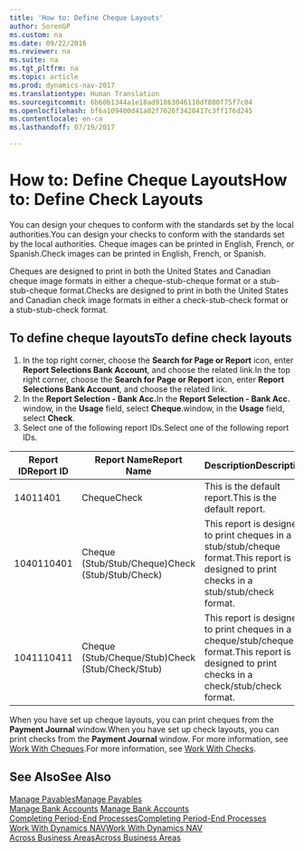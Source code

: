 ```yaml
---
title: 'How to: Define Cheque Layouts'
author: SorenGP
ms.custom: na
ms.date: 09/22/2016
ms.reviewer: na
ms.suite: na
ms.tgt_pltfrm: na
ms.topic: article
ms.prod: dynamics-nav-2017
ms.translationtype: Human Translation
ms.sourcegitcommit: 6b60b1344a1e18ad91863046110df880f75f7c04
ms.openlocfilehash: bf6a109400d41a02f7626f3428417c3ff176d245
ms.contentlocale: en-ca
ms.lasthandoff: 07/19/2017

---
```


# <a name="how-to-define-check-layouts"></a><span data-ttu-id="86839-102">How to: Define Cheque Layouts</span><span class="sxs-lookup"><span data-stu-id="86839-102">How to: Define Check Layouts</span></span>

<span data-ttu-id="86839-103">You can design your cheques to conform with the standards set by the local authorities.</span><span class="sxs-lookup"><span data-stu-id="86839-103">You can design your checks to conform with the standards set by the local authorities.</span></span> <span data-ttu-id="86839-104">Cheque images can be printed in English, French, or Spanish.</span><span class="sxs-lookup"><span data-stu-id="86839-104">Check images can be printed in English, French, or Spanish.</span></span>

<span data-ttu-id="86839-105">Cheques are designed to print in both the United States and Canadian cheque image formats in either a cheque-stub-cheque format or a stub-stub-cheque format.</span><span class="sxs-lookup"><span data-stu-id="86839-105">Checks are designed to print in both the United States and Canadian check image formats in either a check-stub-check format or a stub-stub-check format.</span></span>

## <a name="to-define-check-layouts"></a><span data-ttu-id="86839-106">To define cheque layouts</span><span class="sxs-lookup"><span data-stu-id="86839-106">To define check layouts</span></span>
1. <span data-ttu-id="86839-107">In the top right corner, choose the **Search for Page or Report** icon, enter **Report Selections Bank Account**, and choose the related link.</span><span class="sxs-lookup"><span data-stu-id="86839-107">In the top right corner, choose the **Search for Page or Report** icon, enter **Report Selections Bank Account**, and choose the related link.</span></span>
2. <span data-ttu-id="86839-108">In the **Report Selection - Bank Acc.**</span><span class="sxs-lookup"><span data-stu-id="86839-108">In the **Report Selection - Bank Acc.**</span></span> <span data-ttu-id="86839-109">window, in the **Usage** field, select **Cheque**.</span><span class="sxs-lookup"><span data-stu-id="86839-109">window, in the **Usage** field, select **Check**.</span></span>
3. <span data-ttu-id="86839-110">Select one of the following report IDs.</span><span class="sxs-lookup"><span data-stu-id="86839-110">Select one of the following report IDs.</span></span>

| <span data-ttu-id="86839-111">Report ID</span><span class="sxs-lookup"><span data-stu-id="86839-111">Report ID</span></span>   | <span data-ttu-id="86839-112">Report Name</span><span class="sxs-lookup"><span data-stu-id="86839-112">Report Name</span></span>   | <span data-ttu-id="86839-113">Description</span><span class="sxs-lookup"><span data-stu-id="86839-113">Description</span></span> |
|-------------|---------------|-------------|
|<span data-ttu-id="86839-114">1401</span><span class="sxs-lookup"><span data-stu-id="86839-114">1401</span></span>|<span data-ttu-id="86839-115">Cheque</span><span class="sxs-lookup"><span data-stu-id="86839-115">Check</span></span>|<span data-ttu-id="86839-116">This is the default report.</span><span class="sxs-lookup"><span data-stu-id="86839-116">This is the default report.</span></span>|
|<span data-ttu-id="86839-117">10401</span><span class="sxs-lookup"><span data-stu-id="86839-117">10401</span></span>|<span data-ttu-id="86839-118">Cheque (Stub/Stub/Cheque)</span><span class="sxs-lookup"><span data-stu-id="86839-118">Check (Stub/Stub/Check)</span></span>|<span data-ttu-id="86839-119">This report is designed to print cheques in a stub/stub/cheque format.</span><span class="sxs-lookup"><span data-stu-id="86839-119">This report is designed to print checks in a stub/stub/check format.</span></span>|
|<span data-ttu-id="86839-120">10411</span><span class="sxs-lookup"><span data-stu-id="86839-120">10411</span></span>|<span data-ttu-id="86839-121">Cheque (Stub/Cheque/Stub)</span><span class="sxs-lookup"><span data-stu-id="86839-121">Check (Stub/Check/Stub)</span></span>|<span data-ttu-id="86839-122">This report is designed to print cheques in a cheque/stub/cheque format.</span><span class="sxs-lookup"><span data-stu-id="86839-122">This report is designed to print checks in a check/stub/check format.</span></span>|

<span data-ttu-id="86839-123">When you have set up cheque layouts, you can print cheques from the **Payment Journal** window.</span><span class="sxs-lookup"><span data-stu-id="86839-123">When you have set up check layouts, you can print checks from the **Payment Journal** window.</span></span> <span data-ttu-id="86839-124">For more information, see [Work With Cheques](payables-how-work-checks.md).</span><span class="sxs-lookup"><span data-stu-id="86839-124">For more information, see [Work With Checks](payables-how-work-checks.md).</span></span>

## <a name="see-also"></a><span data-ttu-id="86839-125">See Also</span><span class="sxs-lookup"><span data-stu-id="86839-125">See Also</span></span>
[<span data-ttu-id="86839-126">Manage Payables</span><span class="sxs-lookup"><span data-stu-id="86839-126">Manage Payables</span></span>](payables-manage-payables.md)  
<span data-ttu-id="86839-127">[Manage Bank Accounts](bank-manage-bank-accounts.md) </span><span class="sxs-lookup"><span data-stu-id="86839-127">[Manage Bank Accounts](bank-manage-bank-accounts.md) </span></span>  
[<span data-ttu-id="86839-128">Completing Period-End Processes</span><span class="sxs-lookup"><span data-stu-id="86839-128">Completing Period-End Processes</span></span>](year-how-complete-period-end-processes.md)  
[<span data-ttu-id="86839-129">Work With Dynamics NAV</span><span class="sxs-lookup"><span data-stu-id="86839-129">Work With Dynamics NAV</span></span>](ui-work-product.md)  
[<span data-ttu-id="86839-130">Across Business Areas</span><span class="sxs-lookup"><span data-stu-id="86839-130">Across Business Areas</span></span>](ui-across-business-areas.md)


